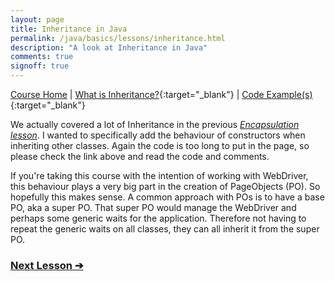 ```yaml
---
layout: page
title: Inheritance in Java
permalink: /java/basics/lessons/inheritance.html
description: "A look at Inheritance in Java"
comments: true
signoff: true
---
```

[Course Home](../../course) \| [What is Inheritance?](/programming/lessons/inheritance){:target="_blank"} \| [Code Example(s)](https://github.com/FriendlyTester/Free-Java-Basics-Course/blob/master/src/test/java/lessons/K_Inheritance.java){:target="_blank"}

We actually covered a lot of Inheritance in the previous [*Encapsulation lesson*](/java/basics/lessons/encapsulation). I wanted to specifically add the behaviour of constructors when inheriting other classes. Again the code is too long to put in the page, so please check the link above and read the code and comments.

If you're taking this course with the intention of working with WebDriver, this behaviour plays a very big part in the creation of PageObjects (PO). So hopefully this makes sense. A common approach with POs is to have a base PO, aka a super PO. That super PO would manage the WebDriver and perhaps some generic waits for the application. Therefore not having to repeat the generic waits on all classes, they can all inherit it from the super PO.

### [Next Lesson &#10132;](../lessons/polymorphism)